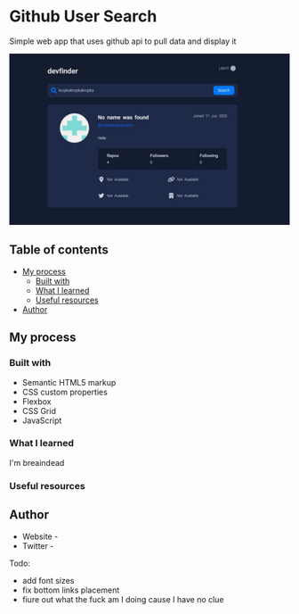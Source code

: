# Github User Search

Simple web app that uses github api to pull data and display it

![](./screenshot.jpg)

## Table of contents

- [My process](#my-process)
  - [Built with](#built-with)
  - [What I learned](#what-i-learned)
  - [Useful resources](#useful-resources)
- [Author](#author)

## My process

### Built with

- Semantic HTML5 markup
- CSS custom properties
- Flexbox
- CSS Grid
- JavaScript

### What I learned
I'm breaindead

### Useful resources


## Author

- Website - 
- Twitter - 

Todo:
- add font sizes
- fix bottom links placement
- fiure out what the fuck am I doing cause I have no clue


